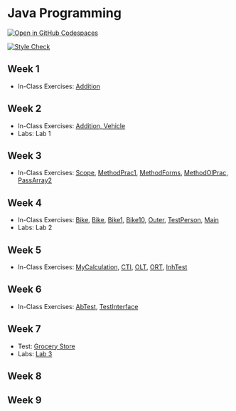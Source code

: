# Java Programming

[![Open in GitHub Codespaces](https://github.com/codespaces/badge.svg)](https://codespaces.new/ttran375/comp228)

[![Style Check](https://github.com/ttran375/comp228/actions/workflows/main.yml/badge.svg)](https://github.com/ttran375/comp228/actions/workflows/main.yml)

## Week 1

- In-Class Exercises: [Addition](Module01)

## Week 2

- In-Class Exercises: [Addition, Vehicle](Module02)
- Labs: Lab 1

## Week 3

- In-Class Exercises: [Scope](Module03/Week3FinalDemos1), [MethodPrac1](Module03/Week3FinalDemos3), [MethodForms](Module03/Week3FinalDemos4), [MethodOlPrac, PassArray2](Module03/Week3FinalDemos5)

## Week 4

- In-Class Exercises: [Bike](Module04/Week4ClassDemos1), [Bike](Module04/Week4ClassDemos2), [Bike1](Module04/Week4ClassDemos3), [Bike10](Module04/Week4ClassDemos10), [Outer](Module04/Week4ClassDemos6), [TestPerson](Module04/Week4ClassDemos7), [Main](Module04/Week4ClassDemos8)
- Labs: Lab 2

## Week 5

- In-Class Exercises: [MyCalculation](Module05/MyCalculation), [CTI](Module05/CTI), [OLT](Module05/OLT), [ORT](Module05/ORT), [InhTest](Module05/InhTest)

## Week 6

- In-Class Exercises: [AbTest](Module06/ExamplesOfAbstractClassAndInterface1), [TestInterface](Module06/ExamplesOfAbstractClassAndInterface2)

## Week 7

- Test: [Grocery Store](https://github.com/ttran375/comp228-test1)
- Labs: [Lab 3](https://github.com/ttran375/comp228-lab3)

## Week 8

## Week 9
